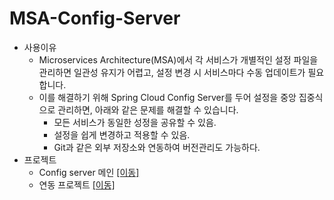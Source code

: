 # MSA-Config-Server
- 사용이유
  - Microservices Architecture(MSA)에서 각 서비스가 개별적인 설정 파일을 관리하면 일관성 유지가 어렵고, 설정 변경 시 서비스마다 수동 업데이트가 필요합니다.
  - 이를 해결하기 위해 Spring Cloud Config Server를 두어 설정을 중앙 집중식으로 관리하면, 아래와 같은 문제를 해결할 수 있습니다.
    - 모든 서비스가 동일한 성정을 공유할 수 있음.
    - 설정을 쉽게 변경하고 적용할 수 있음.
    - Git과 같은 외부 저장소와 연동하여 버전관리도 가능하다.
- 프로젝트
  - Config server 메인 [[이동]](https://github.com/malvr00/MSA/blob/master/lab1/config-service/src/main/resources/application.yml)
  - 연동 프로젝트 [[이동]](https://github.com/malvr00/MSA/blob/master/lab1/user-service/src/main/resources/bootstrap.yml)

